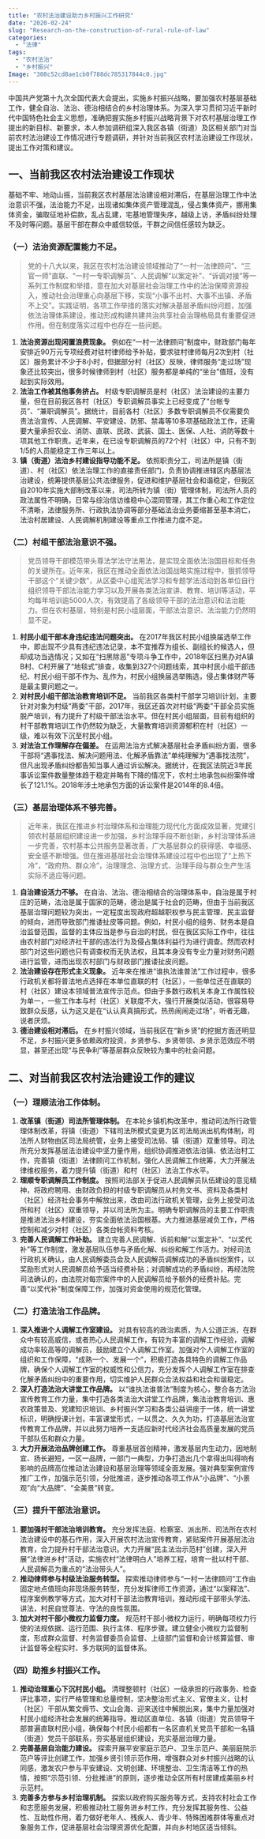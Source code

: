 ```yaml
---
title: "农村法治建设助力乡村振兴工作研究"
date: "2020-02-24"
slug: "Research-on-the-construction-of-rural-rule-of-law"
categories: 
  - "法律"
tags:   
  - "农村法治"
  - "乡村振兴"
Image: "308c52cd8ae1cb0f788dc785317844c0.jpg"
---
```



中国共产党第十九次全国代表大会提出，实施乡村振兴战略，要加强农村基层基础工作，健全自治、法治、德治相结合的乡村治理体系。为深入学习贯彻习近平新时代中国特色社会主义思想，准确把握实施乡村振兴战略背景下对农村基层治理工作提出的新目标、新要求，本人参加调研组深入我区各镇（街道）及区相关部门对当前农村法治建设工作情况进行专题调研，并针对当前我区农村法治建设工作现状，提出工作对策和建议。

## 一、当前我区农村法治建设工作现状
基础不牢、地动山摇，当前我区农村基层法治建设相对滞后，在基层治理工作中法治意识不强，法治能力不足，出现诸如集体资产管理混乱，侵占集体资产，挪用集体资金，骗取征地补偿款，乱占乱建，宅基地管理失序，越级上访，矛盾纠纷处理不及时等问题。基层干部在群众中威信较低，干群之间信任感较为缺乏。

### （一）法治资源配置能力不足。
> 党的十八大以来，我区在农村法治建设领域推动了“一村一法律顾问”、“三官一师”直联、“一村一专职调解员”、人民调解“以案定补”、“诉调对接”等一系列工作制度和举措，意在加大对基层社会治理工作中的法治保障资源投入，推动社会治理重心向基层下移，实现“小事不出村、大事不出镇、矛盾不上交”。实践证明，各项工作举措的落实对解决基层矛盾纠纷问题，加强依法治理体系建设，推动形成构建共建共治共享社会治理格局具有重要促进作用。但在制度落实过程中也存在一些问题。

1. **法治资源出现闲置浪费现象。**
例如在“一村一法律顾问”制度中，财政部门每年安排近90万元专项经费对驻村律师给予补贴，要求驻村律师每月2次到村（社区）服务累计不少于8小时，但据部分村（社区）反映，律师服务“走过场”现象还比较突出，很多时候律师到村（社区）服务都是单纯的“坐台”值班，没有起到实际效用。
2. **法治工作被其他事务挤占。**
村级专职调解员是村（社区）法治建设的主要力量，但在目前我区各村（社区）专职调解员事实上已经变成了“台帐专员”、“兼职调解员”。据统计，目前各村（社区）多数专职调解员不仅需要负责法治宣传、人民调解、平安建设、防邪、禁毒等10多项基础政法工作，还需要大量承担农业、消防、直联、民政、武装、国土、医保、人社、消防等数十项其他工作职责。近年来，在已设专职调解员的72个村（社区）中，只有不到1/5的人员能稳定工作三年以上。
3. **镇（街道）法治乡村建设指导功能不足。**
依照职责分工，司法所是镇（街道）、村（社区）依法治理工作的直接责任部门，负责协调推进辖区内基层法治建设，统筹提供基层公共法律服务，促进和维护基层社会和谐稳定，但我区自2010年实施大部制改革以来，司法所转为镇（街）管理体制，司法所人员的政法属性不明确，日常与综治信访维稳中心混同管理，其工作重心和工作定位不清晰，法律服务所、行政执法协调等部分基础法治业务萎缩甚至基本消亡，法治村居建设、人民调解机制建设等重点工作推进力度不足。

### （二）村组干部法治意识不强。
> 党员领导干部模范带头尊法学法守法用法，是实现全面依法治国目标和任务的关键所在。近年来，我区在推动全面依法治国战略实施过程中，狠抓领导干部这个“关键少数”，从区委中心组宪法学习和专题学法活动到各单位自行组织领导干部法治能力学习以及开展各类法治宣讲、教育、培训等活动，平均每年培训逾5000人次，有效提高了各级领导干部的法治意识和法治能力。但在农村基层，特别是村民小组层面，干部法治意识、法治能力仍然明显不足。

1. **村民小组干部本身违纪违法问题突出。**
在2017年我区村民小组换届选举工作中，即出现不少具有违纪违法记录，本不宜推荐为组长、副组长的候选人，但却成功当选情况；又如在“扫黑除恶”专项斗争工作中，2018年区扫黑办对A镇B村、C村开展了“地毯式”排查，收集到327个问题线索，其中村民小组干部违纪、村民小组干部不作为、乱作为，村民小组换届选举贿选，侵占集体财产等是最主要问题之一。
2. **对村民小组干部法治教育培训不足。**
当前我区各类村干部学习培训计划，主要针对对象为村级“两委”干部，2017年，我区还首次对村级“两委”干部全员实施脱产培训，有力提升了村级干部法治水平。但在村民小组层面，目前有组织的村干部教育培训工作仍然较为缺乏，大量教育培训资源郁积在村（社区）一级，难以有效下沉至村民小组。
3. **对法治工作理解存在偏差。**
在运用法治方式解决基层社会矛盾纠纷方面，很多干部将“遇事找法、解决问题用法、化解矛盾靠法”单纯理解为“遇事找法院”，但凡出现矛盾纠纷都告知当事人通过诉讼解决。据统计，在我区法院近3年民事诉讼案件数量整体趋于稳定并略有下降的情况下，农村土地承包纠纷案件增长了121.1%。2018年涉土地承包方面的诉讼案件是2014年的8.4倍。

### （三）基层治理体系不够完善。
> 近年来，我区在推进乡村治理体系和治理能力现代化方面成效显著，党建引领农村基层组织建设进一步加强，乡村治理手段不断创新，乡村治理体系进一步完善，农村基本公共服务显著改善，广大基层群众的获得感、幸福感、安全感不断增强。但在推进基层社会治理体系建设过程中也出现了“上热下冷”，“政府热、群众冷”，治理理念、治理方式、治理手段与群众生产生活实际不适应等问题。

1. **自治建设活力不够。**
在自治、法治、德治相结合的治理体系中，自治是属于村庄的范畴，法治是属于国家的范畴，德治是属于社会的范畴，但由于当前我区基层治理问题较为突出，一定程度出现政府超越职权参与民主管理、民主监督的倾向，进而导致部门推诿扯皮等问题。例如，村民小组的组务、财务本是自治监督范围，监督的主体应当是参与自治的村民，但在我区实际工作中，往往由农村部门对经济社干部的违法行为及侵占集体利益行为进行调查。然而农村部门对这些问题也只有调查权而无执法权，且其本身没有专业力量对财务问题进行监管，进而出现农村部门与财政部门推诿扯皮问题。
2. **法治建设存在形式主义现象。**
近年来在推进“谁执法谁普法”工作过程中，很多行政机关都将普法地点选择在本单位直联的村（社区），一些单位还在直联的村（社区）建设本领域普法宣传示范点。但由于多数行政机关本身工作属性较为单一，一些工作本与村（社区）关联度不大，强行开展类似活动，很容易导致群众反感，认为这又是在“认认真真搞形式，热热闹闹走过场”，听者无趣，说者厌烦。
3. **德治建设相对滞后。**
在乡村振兴领域，当前我区在“新乡贤”的挖掘方面还明显不足，乡村振兴更多依赖政府投资，乡贤参与、乡贤带领、乡贤示范效应不明显，甚至还出现“与民争利”等基层群众反映较为集中的社会问题。 

## 二、对当前我区农村法治建设工作的建议

### （一）理顺法治工作体制。
1. **改革镇（街道）司法所管理体制。**
在本轮乡镇机构改革中，推动司法所行政管理体制改革，将镇（街道）下辖司法所模式变更为区司法局派出机构体制，司法所人财物由区司法局统管，业务上接受司法局、镇（街道）双重领导。司法所充分发挥基层法治建设中坚力量作用，组织协调推进依法治镇、依法治村工作，完善镇（街道）法律顾问工作机制，强化人民调解工作统筹，大力开展法律维权服务，着力提升镇（街道）和村（社区）法治工作水平。
2. **理顺专职调解员工作制度。**
按照司法部关于促进人民调解员队伍建设的意见精神，将政府聘用、由财政负担的村级专职调解员从村务文书、资料及各类村（社区）经济社会事务中解放出来，改由司法行政机关管理，业务上接受司法所和村（社区）双重领导，并以司法所为主。明确专职调解员的主要工作职责是推进法治乡村建设，夯实全面依法治国根基。大力推进基层减负工作，严格控制和减少对村（社区）各类台帐资料考核。
3. **完善人民调解工作补助。**
建立完善人民调解、诉前和解“以案定补”、“以奖代补”等工作制度，激发基层队伍参与矛盾化解、纠纷和解工作活力。对经司法行政机关确认，由人民调解委员会及人民调解员调解成功的矛盾纠纷案件，以奖励形式对人民调解员给予适当经费补贴；对调解成功的矛盾纠纷，再经法院司法确认的，由法院对每宗案件中的人民调解员给予额外的经费补贴。完善“以奖代补”制度保障工作，加强对资金使用的规范化管理。

### （二）打造法治工作品牌。
1. **深入推进个人调解工作室建设。**
对具有较高的政治素质，为人公道正派，在群众中有较高威信，或者热心人民调解工作，有较为丰富的调解工作经验，调解成功率较高等的调解员，鼓励建立个人调解工作室。加强对个人调解工作室的组织和工作保障，“成熟一个、发展一个”，积极打造各具特色的调解工作品牌，确保个人调解工作室的权威性和公信力，充分发挥个人调解工作室在排查化解矛盾纠纷中的重要作用，切实维护人民群众合法权益和社会和谐稳定。
2. **深入打造法治大讲堂工作品牌。**
以“谁执法谁普法”制度为核心，整合各方法治宣传教育工作力量，集中打造各类法治大讲堂工作品牌，集法治教育培训、惠农政策普及、党建知识培训、乡村振兴学习和各类公益讲座于一体，统一讲堂标识，明确授课计划，丰富课堂形式，一以贯之、久久为功，打造基层法治宣传教育工作品牌，并以此努力培养一支适应新时代经济社会高质量发展的党员干部队伍和群众力量。
3. **大力开展法治品牌创建工作。**
尊重基层首创精神，激发基层内生动力，因地制宜、扬长避短，一区一品牌，一部门一典型，力争打造出几个拿得出叫得响有影响的品牌高位推动法治建设和基层治理等领域全面发展。强对典型案例宣传推广工作，加强示范引领，分批推进，逐步推动各项工作从“小品牌”、“小景观”向“大品牌”、“全美景”转变。

### （三）提升干部法治意识。
1. **要加强村干部法治培训教育。**
充分发挥法庭、检察室、派出所、司法所在农村法治建设中的基石作用，深入开展农村法治宣传教育，紧贴案件开展基层法治教育，合力提升村干部法治意识。大力开展“民主法治示范村”创建，深入开展“法律进乡村”活动，实施农村“法律明白人”培养工程，培育一批以村干部、人民调解员为重点的“法治带头人”。
2. **推动律师参与村级法治服务转型。**
探索推动律师参与“一村一法律顾问”工作由固定地点值班向非现场服务转型，充分发挥律师工作资源，通过“以案释法”、程序案例教学等方式，加大对村干部法治教育培训，推动形成干部带头学法、讲法，村民自觉尊法、守法的良性氛围。
3. **加大对村干部小微权力监督力度。**
规范村干部小微权力运行，明确每项权力行使的法规依据、运行范围、执行主体、程序步骤。建立健全小微权力监督制度，形成群众监督、村务监督委员会监督、上级部门监督和会计核算监督、审计监督等全程实时、多方联网的监督体系。

### （四）助推乡村振兴工作。
1. **推动治理重心下沉村民小组。**
清理整顿村（社区）一级承担的行政事务、检查评比事项，实行严格管理和总量控制，坚决整治形式主义、官僚主义，让村（社区）干部从繁文缛节、文山会海、迎来送往中解脱出来，集中力量加强对村民小组经济社会发展的统筹指导。推动区直单位、各镇（街道）党员领导干部普遍直联村民小组，确保每个村民小组都有一名区直机关党员干部和一名镇（街道）党员干部联系，夯实基层组织建设，充实基层治理力量。
2. **完善基层自治能力建设。**
探索开展平安家庭示范户、卫生示范户、美丽庭院示范户等评比创建工作，加强乡贤引领示范作用，增强群众对乡村振兴战略的认同感，激发农户参与平安建设、文明创建、环境整治、卫生清洁等工作的热情，按照“示范引领、分批推进”的原则，逐步推动全区所有村居建成美丽乡村示范村。
3. **完善多方参与乡村治理机制。**
探索以政府购买服务等方式，支持农村社会工作和志愿服务发展，积极推动社工服务进乡村工作，充分发挥其服务性、公益性、互助性作用，着力做好老年人、残疾人、青少年、特殊困难群体等重点对象服务工作，促进基层社会治理资源优化配置，并向乡村地区适当倾斜。

